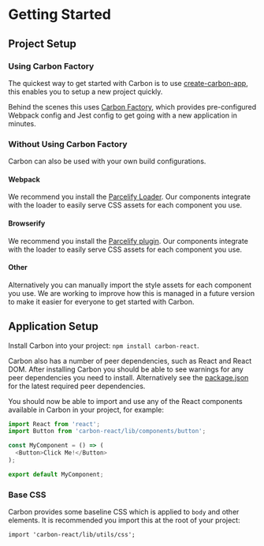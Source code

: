 # Getting Started

## Project Setup

### Using Carbon Factory

The quickest way to get started with Carbon is to use [create-carbon-app](https://github.com/sage/create-carbon-app), this enables you to setup a new project quickly.

Behind the scenes this uses [Carbon Factory](https://github.com/sage/carbon-factory), which provides pre-configured Webpack config and Jest config to get going with a new application in minutes.

### Without Using Carbon Factory

Carbon can also be used with your own build configurations.

#### Webpack

We recommend you install the [Parcelify Loader](https://www.npmjs.com/package/parcelify-loader). Our components integrate with the loader to easily serve CSS assets for each component you use.

#### Browserify

We recommend you install the [Parcelify plugin](https://www.npmjs.com/package/parcelify). Our components integrate with the loader to easily serve CSS assets for each component you use.

#### Other

Alternatively you can manually import the style assets for each component you use. We are working to improve how this is managed in a future version to make it easier for everyone to get started with Carbon.

## Application Setup

Install Carbon into your project: `npm install carbon-react`.

Carbon also has a number of peer dependencies, such as React and React DOM. After installing Carbon you should be able to see warnings for any peer dependencies you need to install. Alternatively see the [package.json](https://github.com/Sage/carbon/blob/master/package.json) for the latest required peer dependencies.

You should now be able to import and use any of the React components available in Carbon in your project, for example:

```js
import React from 'react';
import Button from 'carbon-react/lib/components/button';

const MyComponent = () => (
  <Button>Click Me!</Button>
);

export default MyComponent;
```

### Base CSS

Carbon provides some baseline CSS which is applied to `body` and other elements. It is recommended you import this at the root of your project:

```
import 'carbon-react/lib/utils/css';
```
